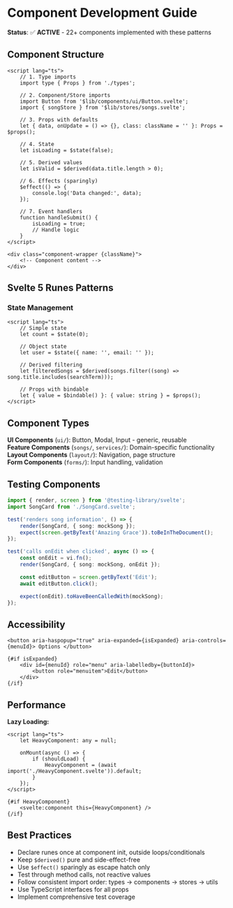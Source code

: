 # Component Development Guide

**Status**: ✅ **ACTIVE** - 22+ components implemented with these patterns

## Component Structure

```svelte
<script lang="ts">
	// 1. Type imports
	import type { Props } from './types';

	// 2. Component/Store imports
	import Button from '$lib/components/ui/Button.svelte';
	import { songStore } from '$lib/stores/songs.svelte';

	// 3. Props with defaults
	let { data, onUpdate = () => {}, class: className = '' }: Props = $props();

	// 4. State
	let isLoading = $state(false);

	// 5. Derived values
	let isValid = $derived(data.title.length > 0);

	// 6. Effects (sparingly)
	$effect(() => {
		console.log('Data changed:', data);
	});

	// 7. Event handlers
	function handleSubmit() {
		isLoading = true;
		// Handle logic
	}
</script>

<div class="component-wrapper {className}">
	<!-- Component content -->
</div>
```

## Svelte 5 Runes Patterns

### State Management

```svelte
<script lang="ts">
	// Simple state
	let count = $state(0);

	// Object state
	let user = $state({ name: '', email: '' });

	// Derived filtering
	let filteredSongs = $derived(songs.filter((song) => song.title.includes(searchTerm)));

	// Props with bindable
	let { value = $bindable() }: { value: string } = $props();
</script>
```

## Component Types

**UI Components** (`ui/`): Button, Modal, Input - generic, reusable  
**Feature Components** (`songs/`, `services/`): Domain-specific functionality  
**Layout Components** (`layout/`): Navigation, page structure  
**Form Components** (`forms/`): Input handling, validation

## Testing Components

```typescript
import { render, screen } from '@testing-library/svelte';
import SongCard from './SongCard.svelte';

test('renders song information', () => {
	render(SongCard, { song: mockSong });
	expect(screen.getByText('Amazing Grace')).toBeInTheDocument();
});

test('calls onEdit when clicked', async () => {
	const onEdit = vi.fn();
	render(SongCard, { song: mockSong, onEdit });

	const editButton = screen.getByText('Edit');
	await editButton.click();

	expect(onEdit).toHaveBeenCalledWith(mockSong);
});
```

## Accessibility

```svelte
<button aria-haspopup="true" aria-expanded={isExpanded} aria-controls={menuId}> Options </button>

{#if isExpanded}
	<div id={menuId} role="menu" aria-labelledby={buttonId}>
		<button role="menuitem">Edit</button>
	</div>
{/if}
```

## Performance

**Lazy Loading:**

```svelte
<script lang="ts">
	let HeavyComponent: any = null;

	onMount(async () => {
		if (shouldLoad) {
			HeavyComponent = (await import('./HeavyComponent.svelte')).default;
		}
	});
</script>

{#if HeavyComponent}
	<svelte:component this={HeavyComponent} />
{/if}
```

## Best Practices

- Declare runes once at component init, outside loops/conditionals
- Keep `$derived()` pure and side-effect-free
- Use `$effect()` sparingly as escape hatch only
- Test through method calls, not reactive values
- Follow consistent import order: types → components → stores → utils
- Use TypeScript interfaces for all props
- Implement comprehensive test coverage
